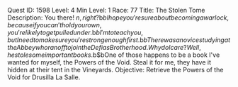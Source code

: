 Quest ID: 1598
Level: 4
Min Level: 1
Race: 77
Title: The Stolen Tome
Description: You there! $n, right?$b$bI hope you're sure about becoming a warlock, because if you can't hold your own, you're likely to get pulled under.$b$bI'm to teach you, but I need to make sure you're strong enough first.$b$bThere was a novice studying at the Abbey who ran off to join the Defias Brotherhood. Why do I care? Well, he stole some important books.$b$bOne of those happens to be a book I've wanted for myself, the Powers of the Void. Steal it for me, they have it hidden at their tent in the Vineyards.
Objective: Retrieve the Powers of the Void for Drusilla La Salle.
